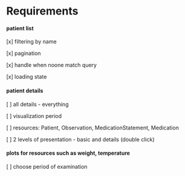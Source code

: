 # Requirements

#### patient list

[x] filtering by name

[x] pagination

[x] handle when noone match query

[x] loading state

#### patient details

[ ] all details - everything

[ ] visualization period

[ ] resources: Patient, Observation, MedicationStatement, Medication

[ ] 2 levels of presentation - basic and details (double click)

#### plots for resources such as weight, temperature

[ ] choose period of examination
